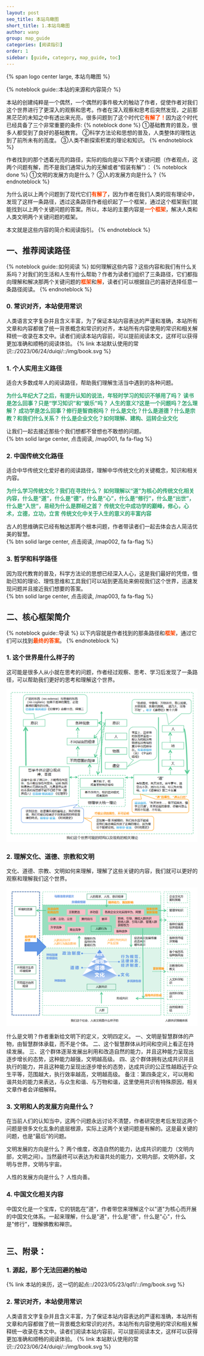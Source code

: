 ```yaml
---
layout: post
seo_title: 本站鸟瞰图
short_title: 1.本站鸟瞰图
author: wanp
group: map_guide
categories: [阅读指引]
order: 1
sidebar: [guide, category, map_guide, toc]
---
```


<p>
{% span logo center large, 本站鸟瞰图 %}
</p>

{% noteblock guide::本站的来源和内容简介 %}

本站的创建纯粹是一个偶然，一个偶然的事件极大的触动了作者，促使作者对我们这个世界进行了更深入的观察和思考。作者在深入观察和思考后突然发现，之前那黑茫茫的未知之中有透出来光亮，很多问题到了这个时代它<font color="#FF4500">**有解了！**</font>因为这个时代已经具备了三个非常重要的条件:
{% noteblock done %}
①基础教育的普及，很多人都受到了良好的基础教育。
②科学方法论和思想的普及，人类整体的理性达到了前所未有的高度。
③人类不断探索积累的理论和知识。
{% endnoteblock %}

作者找到的那个透着光亮的路径，实际的指向是以下两个关键问题（作者观点，这两个问题有解，而不是我们通常认为的无解或者“假装有解”）：
{% noteblock done %}
①文明的发展方向是什么？
②人的发展方向是什么？
{% endnoteblock %}

为什么说以上两个问题到了现代它们<font color="#FF4500">**有解了**</font>，因为作者在我们人类的现有理论中，发现了这样一条路径，透过这条路径作者组织起了一个框架，通过这个框架我们就能找到以上两个关键问题的答案。所以，本站的主要内容是<font color="#FF4500">**一个框架**</font>，解决人类和人类文明两个关键问题的框架。

本文就是这些内容的简介和阅读指引。
{% endnoteblock %}

<!-- more -->


## 一、推荐阅读路径
{% noteblock guide::如何阅读 %}
如何理解这些内容？这些内容和我们有什么关系吗？对我们的生活和人生有什么帮助？作者为读者们组织了三条路径，它们都指向理解和解决那两个关键问题的<font color="#FF4500">**框架**</font>和<font color="#FF4500">**解**</font>，读者们可以根据自己的喜好选择任意一条路径阅读。
{% endnoteblock %}


### 0. 常识对齐，本站使用常识
人类语言文字复杂并且含义丰富，为了保证本站内容表达的严谨和准确，本站所有文章和内容都做了统一背景概念和常识的对齐，本站所有内容使用的常识和相关解释统一收录在本文中。读者们阅读本站内容前，可以提前阅读本文，这样可以获得更加准确和顺畅的阅读体验。
{% link 本站默认使用的常识::/2023/06/24/duiqi/::/img/book.svg %}


### 1. 个人实用主义路径
适合大多数成年人的阅读路径，帮助我们理解生活当中遇到的各种问题。

<font color="#34A471">**为什么年纪大了之后，有提升认知的说法，年轻时学习的知识不够用了吗？**</font>
<font color="#34A471">**读书是怎么回事？只是“学习知识”和“娱乐”吗？**</font>
<font color="#34A471">**人生的意义?这是一个问题吗？怎么理解？**</font>
<font color="#34A471">**成功学是怎么回事？修行是智商税吗？**</font>
<font color="#34A471">**什么是文化？什么是道德？什么是宗教？和我们什么关系？**</font>
<font color="#34A471">**什么是企业文化？如何理解、建构、运转企业文化**</font>

让我们一起去接近那些个我们想都不曾想也不敢想的问题。
<br>
{% btn solid large center, 点击阅读, /map001, fa fa-flag %}

### 2. 中国传统文化路径
适合中华传统文化爱好者的阅读路径，理解中华传统文化的关键概念，知识和相关内容。

<font color="#34A471">**为什么学习传统文化？我们在寻找什么？**</font>
<font color="#34A471">**如何理解以“道”为核心的传统文化相关内容，什么是“道”，什么是“德”，什么是“心”，什么是“修行”，什么是“出世”，什么是“入世”，易经为什么是群经之首？**</font>
<font color="#34A471">**传统文化中成功学的巅峰，修心，心术，立德，立功，立言**</font>
<font color="#34A471">**传统文化中关于人生的意义的丰富内容**</font>

古人的思维确实已经有触达那两个根本问题，作者带读者们一起去体会古人简洁优美的智慧。
<br>
{% btn solid large center, 点击阅读, /map002, fa fa-flag %}

### 3. 哲学和科学路径
因为现代教育的普及，科学方法论的思想已经深入人心，这是我们最好的凭借，借助已知的理论、理性思维和工具我们可以站到更高处来俯视我们这个世界，迅速发现问题并且接近我们想要的答案。
<br>
{% btn solid large center, 点击阅读, /map003, fa fa-flag %}




## 二、核心框架简介
{% noteblock guide::导读 %}
以下内容就是作者找到的那条路径和<font color="#FF4500">**框架**</font>，通过它们可以找到<font color="#FF4500">**最终的答案**</font>。
{% endnoteblock %}

### 1. 这个世界是什么样子的
这可能是很多人从小就在思考的问题，作者经过观察、思考、学习后发现了一条路径，可以帮助我们更好的思考和理解这个世界。

![sitemap01](img/world.png)

### 2. 理解文化、道德、宗教和文明
文化、道德、宗教、文明如何来理解，理解了这些关键的内容，我们就可以更好的观察和理解我们这个世界。

![sitemap02](img/002.png)

什么是文明？作者重新给文明下的定义，文明四定义。
一、文明是智慧群体的产物，由智慧群体承载，而不是个体。
二、这个智慧群体从时间和空间上看正在持续发展。
三、这个群体逐渐发展出利用和改造自然的能力，并且这种能力呈现出逐步增长的态势，这种能力越强，文明越高级。
四、这个群体拥有达成共识并且执行的能力，并且这种能力呈现出逐步增长的态势，达成共识的公正性越趋近于众生平等，范围越大，执行效率越高，文明越高级。
备注：第四条定义，可以用和谐共处的能力来表达，与众生和谐、与万物和谐，这里使用共识有特殊原因，相关文章作者会详细解释。

### 3. 文明和人的发展方向是什么？
在当前人们的认知当中，这两个问题永远讨论不清楚，作者研究思考后发现这两个问题是很多文化乱象的底层根源，实际上这两个关键问题是有解的。这是最关键的问题，也是“最后”的问题。

文明发展的方向是什么？
两个维度，改造自然的能力，达成共识的能力（文明内部，文明之间）。当然最终可以表达为和谐共处的能力，文明内部，文明外部，文明与世界，文明与宇宙。

人性的发展方向是什么？
人性向善。

### 4. 中国文化相关内容
中国文化是一个宝库，它的钥匙在”道“，作者带您来理解这个以"道"为核心而开展的中国文化体系。一起来理解，什么是"道"，什么是"德"，什么是"心"，什么是"修行"，理解佛教和禅宗。
<br>
<br>


## 三、附录：

### 1. 源起，那个无法回避的触动
{% link 本站的来历，这一切的起点::/2023/05/23/qd1/::/img/book.svg %}

### 2. 常识对齐，本站使用常识
人类语言文字复杂并且含义丰富，为了保证本站内容表达的严谨和准确，本站所有文章和内容都做了统一背景概念和常识的对齐。本站所有内容使用的常识和相关解释统一收录在本文中。读者们阅读本站内容前，可以提前阅读本文，这样可以获得更加准确和顺畅的阅读体验。
{% link 本站默认使用的常识::/2023/06/24/duiqi/::/img/book.svg %}

   